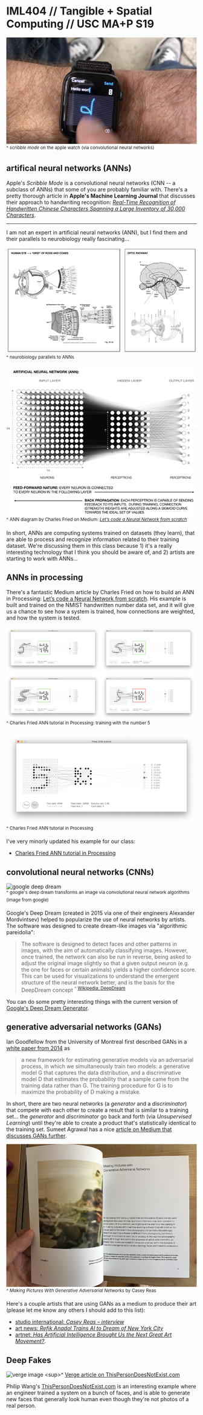# IML404 // Tangible + Spatial Computing // USC MA+P S19   

![CNN apple watch](https://github.com/johnbcarpenter/USC_IML404_IMAGES/blob/master/images/ANN_HelloWorld.png)  
<sup>^ _scribble mode_ on the apple watch (via convolutional neural networks) </sup>

## artifical neural networks (ANNs) 
Apple's _Scribble Mode_ is a convolutional neural networks (CNN -- a subclass of ANNs) that some of you are probably familiar with. There's a pretty thorough article in **Apple's Machine Learning Journal** that discusses their approach to handwriting recognition: [_Real-Time Recognition of Handwritten Chinese Characters Spanning a Large Inventory of 30,000 Characters_](https://machinelearning.apple.com/2017/09/12/handwriting.html).
 
---

I am not an expert in artificial neural networks (ANN), but I find them and their parallels to neurobiology really fascinating...  

![ANN bio](https://github.com/johnbcarpenter/USC_IML404_IMAGES/blob/master/images/ANN_bio.png)   
<sup>^ neurobiology parallels to ANNs </sup>

![Fried ANN diagram](https://github.com/johnbcarpenter/USC_IML404_IMAGES/blob/master/images/ANN_FriedANN.png)  
<sup>^ ANN diagram by Charles Fried on Medium: [_Let’s code a Neural Network from scratch_](https://medium.com/typeme/lets-code-a-neural-network-from-scratch-part-1-24f0a30d7d62) </sup>

In short, ANNs are computing systems trained on datasets (they learn), that are able to process and recognize information related to their training dataset.  We're discussing them in this class because 1) it's a really interesting technology that I think you should be aware of, and 2) artists are starting to work with ANNs...

## ANNs in processing  
There's a fantastic Medium article by Charles Fried on how to build an ANN in Processing: [Let’s code a Neural Network from scratch](https://medium.com/typeme/lets-code-a-neural-network-from-scratch-part-1-24f0a30d7d62).  His example is built and trained on the NMIST handwritten number data set, and it will give us a chance to see how a system is trained, how connections are weighted, and how the system is tested.

![Charles Fried ANN tutorial](https://github.com/johnbcarpenter/USC_IML404_IMAGES/blob/master/images/ANN_training.png)  
<sup>^ Charles Fried ANN tutorial in Processing: training with the number 5 </sup>

![Charles Fried ANN tutorial](https://github.com/johnbcarpenter/USC_IML404_IMAGES/blob/master/images/ANN_5.png)  
<sup>^ Charles Fried ANN tutorial in Processing </sup>
 
I've very minorly updated his example for our class:
- [Charles Fried ANN tutorial in Processing](https://github.com/johnbcarpenter/USC_IML404/tree/master/CODE/PROCESSING/ARTIFICIAL_NEURAL_NETWORKS/Fried_ANN_tutorial)

## convolutional neural networks (CNNs)
![google deep dream](https://b2h3x3f6.stackpathcdn.com/assets/landing/img/blend/horizontal/dd.jpg)  
<sup>^ google's deep dream transforms an image via convolutional neural network algorithms (image from google)</sup>

Google's Deep Dream (created in 2015 via one of their engineers Alexander Mordvintsev) helped to popularize the use of neural networks by artists. The software was designed to create dream-like images via "algorithmic pareidolia":

> The software is designed to detect faces and other patterns in images, with the aim of automatically classifying images. However, once trained, the network can also be run in reverse, being asked to adjust the original image slightly so that a given output neuron (e.g. the one for faces or certain animals) yields a higher confidence score. This can be used for visualizations to understand the emergent structure of the neural network better, and is the basis for the DeepDream concept
<sup>^ [Wikipedia: DeepDream](https://en.wikipedia.org/wiki/DeepDream) </sup>

You can do some pretty interesting things with the current version of [Google's Deep Dream Generator](https://deepdreamgenerator.com). 

## generative adversarial networks (GANs) 
Ian Goodfellow from the University of Montreal first described GANs in a [white paper from 2014](https://arxiv.org/abs/1406.2661) as

> a new framework for estimating generative models via an adversarial process, in which we simultaneously train two models: a generative model G that captures the data distribution, and a discriminative model D that estimates the probability that a sample came from the training data rather than G. The training procedure for G is to maximize the probability of D making a mistake. 

In short, there are two neural networks (a _generator_ and a _discriminator_) that compete with each other to create a result that is similar to a training set... the _generator_ and _discriminator_ go back and forth (via _Unsupervised Learning_) until they're able to create a product that's statistically identical to the training set.  Sumeet Agrawal has a nice [article on Medium that discusses GANs further](https://medium.com/archieai/a-dozen-times-artificial-intelligence-startled-the-world-eae5005153db). 

![casey reas GAN](https://github.com/johnbcarpenter/USC_IML404_IMAGES/blob/master/images/ANN_reas_GAN.png)  
<sup>^ _Making Pictures With Generative Adversarial Networks_ by Casey Reas </sup>

Here's a couple artists that are using GANs as a medium to produce their art (please let me know any others I should add to this list): 
- [studio international: _Casey Reas – interview_](https://www.studiointernational.com/index.php/casey-reas-interview-computer-art-coding)
- [art news: _Refik Anadol Trains AI to Dream of New York City_](https://www.artnews.com/art-in-america/features/refik-anadol-machine-hallucination-artechouse-shows-how-ai-dreams-60204/)
- [artnet: _Has Artificial Intelligence Brought Us the Next Great Art Movement?_](https://news.artnet.com/market/9-artists-artificial-intelligence-1384207).

## Deep Fakes
![verge image](https://cdn.vox-cdn.com/thumbor/i06afh0TU9LaYDiLvjxRDwV1am4=/0x0:3049x2048/1820x1213/filters:focal(1333x1562:1819x2048):format(webp)/cdn.vox-cdn.com/uploads/chorus_image/image/63058104/fake_ai_faces.0.png)  
<sup>^ [Verge article on ThisPersonDoesNotExist.com](https://www.theverge.com/tldr/2019/2/15/18226005/ai-generated-fake-people-portraits-thispersondoesnotexist-stylegan) </sup>

Philip Wang's [ThisPersonDoesNotExist.com](https://www.theverge.com/tldr/2019/2/15/18226005/ai-generated-fake-people-portraits-thispersondoesnotexist-stylegan) is an interesting example where an engineer trained a system on a bunch of faces, and is able to generate new faces that generally look human even though they're not photos of a real person.
  
